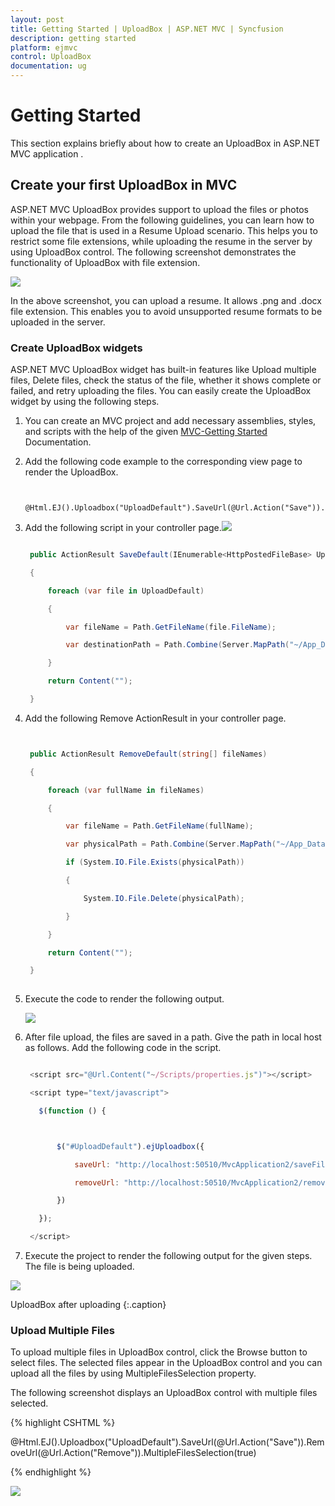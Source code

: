 ```yaml
---
layout: post
title: Getting Started | UploadBox | ASP.NET MVC | Syncfusion
description: getting started
platform: ejmvc
control: UploadBox
documentation: ug
---
```


# Getting Started

This section explains briefly about how to create an UploadBox in ASP.NET MVC application .

## Create your first UploadBox in MVC

ASP.NET MVC UploadBox provides support to upload the files or photos within your webpage. From the following guidelines, you can learn how to upload the file that is used in a Resume Upload scenario. This helps you to restrict some file extensions, while uploading the resume in the server by using UploadBox control. The following screenshot demonstrates the functionality of UploadBox with file extension.

![](Getting-Started_images/Getting-Started_img1.png)



In the above screenshot, you can upload a resume. It allows .png and .docx file extension. This enables you to avoid unsupported resume formats to be uploaded in the server.

### Create UploadBox widgets

ASP.NET MVC UploadBox widget has built-in features like Upload multiple files, Delete files, check the status of the file, whether it shows complete or failed, and retry uploading the files.  You can easily create the UploadBox widget by using the following steps.

1. You can create an MVC project and add necessary assemblies, styles, and scripts with the help of the given [MVC-Getting Started](http://help.syncfusion.com/aspnetmvc/uploadbox/getting-started) Documentation.
2. Add the following code example to the corresponding view page to render the UploadBox.
   
   ~~~ cshtml

	@Html.EJ().Uploadbox("UploadDefault").SaveUrl(@Url.Action("Save")).RemoveUrl(@Url.Action("Remove"))

   ~~~
   

3. Add the following script in your controller page.![](Getting-Started_images/Getting-Started_img2.png)

   ~~~ csharp
   
	public ActionResult SaveDefault(IEnumerable<HttpPostedFileBase> UploadDefault)

	{

		foreach (var file in UploadDefault)

		{

			var fileName = Path.GetFileName(file.FileName);

			var destinationPath = Path.Combine(Server.MapPath("~/App_Data"), fileName);

		}

		return Content("");

	} 

   ~~~
   

4. Add the following Remove ActionResult in your controller page.

   ~~~ csharp


	public ActionResult RemoveDefault(string[] fileNames)

	{

		foreach (var fullName in fileNames)

		{

			var fileName = Path.GetFileName(fullName);

			var physicalPath = Path.Combine(Server.MapPath("~/App_Data"), fileName);

			if (System.IO.File.Exists(physicalPath))

			{

				System.IO.File.Delete(physicalPath);

			}

		}

		return Content("");

	}
	
   ~~~
   


5. Execute the code to render the following output.



   ![](Getting-Started_images/Getting-Started_img3.png)



6. After file upload, the files are saved in a path. Give the path in local host as follows. Add the following code in the script.

   ~~~ js

	<script src="@Url.Content("~/Scripts/properties.js")"></script>

	<script type="text/javascript">

	  $(function () {



		  $("#UploadDefault").ejUploadbox({

			  saveUrl: "http://localhost:50510/MvcApplication2/saveFiles.ashx",

			  removeUrl: "http://localhost:50510/MvcApplication2/removeFiles.ashx"

		  })

	  });

	</script>

   ~~~
   

7. Execute the project to render the following output for the given steps. The file is being uploaded.


![](Getting-Started_images/Getting-Started_img4.png)

UploadBox after uploading
{:.caption}


### Upload Multiple Files

To upload multiple files in UploadBox control, click the Browse button to select files. The selected files appear in the UploadBox control and you can upload all the files by using MultipleFilesSelection property.

The following screenshot displays an UploadBox control with multiple files selected.



{% highlight CSHTML %}

@Html.EJ().Uploadbox("UploadDefault").SaveUrl(@Url.Action("Save")).RemoveUrl(@Url.Action("Remove")).MultipleFilesSelection(true)

{% endhighlight %}

![](Getting-Started_images/Getting-Started_img5.png)



